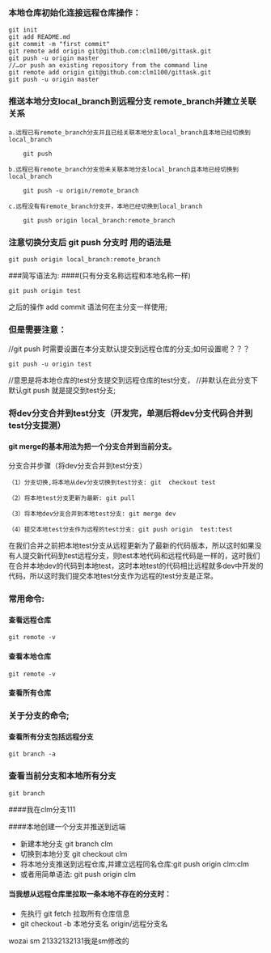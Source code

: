 
### 本地仓库初始化连接远程仓库操作：

~~~
git init
git add README.md
git commit -m "first commit"
git remote add origin git@github.com:clm1100/gittask.git
git push -u origin master
//…or push an existing repository from the command line
git remote add origin git@github.com:clm1100/gittask.git
git push -u origin master
~~~



### 推送本地分支local_branch到远程分支 remote_branch并建立关联关系
~~~
a.远程已有remote_branch分支并且已经关联本地分支local_branch且本地已经切换到local_branch

    git push

b.远程已有remote_branch分支但未关联本地分支local_branch且本地已经切换到local_branch

    git push -u origin/remote_branch

c.远程没有有remote_branch分支并，本地已经切换到local_branch

    git push origin local_branch:remote_branch
~~~

### 注意切换分支后 git push 分支时 用的语法是
~~~
git push origin local_branch:remote_branch
~~~

###简写语法为:
####(只有分支名称远程和本地名称一样)
~~~
git push origin test
~~~

之后的操作 add commit 语法何在主分支一样使用;<br>
### 但是需要注意：
//git push 时需要设置在本分支默认提交到远程仓库的分支;如何设置呢？？？<br>
~~~
git push -u origin test 
~~~
//意思是将本地仓库的test分支提交到远程仓库的test分支，
//并默认在此分支下默认git push 就是提交到test分支;


###  将dev分支合并到test分支（开发完，单测后将dev分支代码合并到test分支提测）
#### git merge的基本用法为把一个分支合并到当前分支。

分支合并步骤（将dev分支合并到test分支）

~~~
（1）分支切换,将本地从dev分支切换到test分支: git  checkout test

（2）将本地test分支更新为最新: git pull

（3）将本地dev分支合并到本地test分支: git merge dev

（4）提交本地test分支作为远程的test分支: git push origin  test:test
~~~


在我们合并之前把本地test分支从远程更新为了最新的代码版本，所以这时如果没有人提交新代码到test远程分支，则test本地代码和远程代码是一样的，这时我们在合并本地dev的代码到本地test，这时本地test的代码相比远程就多dev中开发的代码，所以这时我们提交本地test分支作为远程的test分支是正常。

### 常用命令:
#### 查看远程仓库
~~~
git remote -v
~~~
#### 查看本地仓库

~~~
git remote -v
~~~

#### 查看所有仓库


### 关于分支的命令;

#### 查看所有分支包括远程分支
~~~
git branch -a
~~~

### 查看当前分支和本地所有分支
~~~
git branch
~~~


####我在clm分支111


####本地创建一个分支并推送到远端

- 新建本地分支 git branch clm
- 切换到本地分支 git checkout clm
- 将本地分支推送到远程仓库,并建立远程同名仓库:git push origin clm:clm
- 或者用简单语法: git push origin clm


#### 当我想从远程仓库里拉取一条本地不存在的分支时：

- 先执行 git fetch 拉取所有仓库信息
- git checkout -b 本地分支名 origin/远程分支名


wozai sm 21332132131我是sm修改的